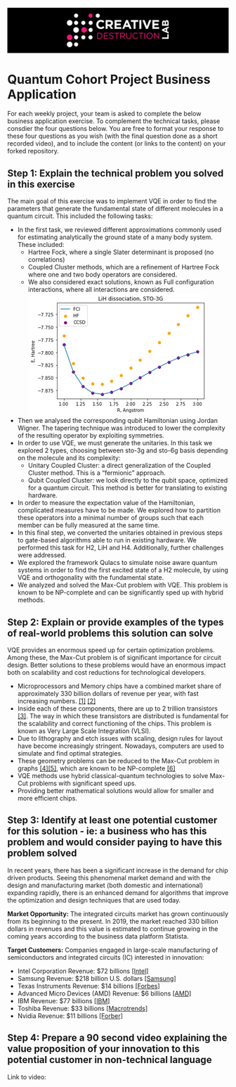 ![CDL 2020 Cohort Project](../figures/CDL_logo.jpg)
# Quantum Cohort Project Business Application

For each weekly project, your team is asked to complete the below business application exercise.
To complement the technical tasks, please consdier the four questions below.
You are free to format your response to these four questions as you wish (with the final question done as a short recorded video), and to include
the content (or links to the content) on your forked repository.

## Step 1: Explain the technical problem you solved in this exercise

The main goal of this exercise was to implement VQE in order to find the parameters that generate the fundamental state of different molecules in a quantum circuit. This included the following tasks:

- In the first task, we reviewed different approximations commonly used for estimating analytically the ground state of a many body system. These included:
    - Hartree Fock, where a single Slater determinant is proposed (no correlations)
    - Coupled Cluster methods, which are a refinement of Hartree Fock where one and two body operators are considered.
    - We also considered exact solutions, known as Full configuration interactions, where all interactions are considered.
    ![LiH](../Project_2_VQE_Molecules/LiH.jpg)
- Then we analysed the corresponding qubit Hamiltonian using Jordan Wigner. The tapering technique was introduced to lower the complexity of the resulting operator by exploiting symmetries.
- In order to use VQE, we must generate the unitaries. In this task we explored 2 types, choosing between sto-3g and sto-6g basis depending on the molecule and its complexity:
    - Unitary Coupled Cluster: a direct generalization of the Coupled Cluster method. This is a “fermionic” approach.
    - Qubit Coupled Cluster: we look directly to the qubit space, optimized for a quantum circuit. This method is better for translating to existing hardware.
- In order to measure the expectation value of the Hamiltonian, complicated measures have to be made. We explored how to partition these operators into a minimal number of groups such that each member can be fully measured at the same time.
- In this final step, we converted the unitaries obtained in previous steps to gate-based algorithms able to run in existing hardware. 
We performed this task for H2, LiH and H4. Additionally, further challenges were addressed.
- We explored the framework Qulacs to simulate noise aware quantum systems in order to find the first excited state of a H2 molecule, by using VQE and orthogonality with the fundamental state.
- We analyzed and solved the Max-Cut problem with VQE. This problem is known to be NP-complete and can be significantly sped up with hybrid methods.

## Step 2: Explain or provide examples of the types of real-world problems this solution can solve
VQE provides an enormous speed up for certain optimization problems. Among these, the Max-Cut problem is of significant importance for circuit design. Better solutions to these problems would have an enormous impact both on scalability and cost reductions for technological developers.

- Microprocessors and Memory chips have a combined market share of approximately 330 billion dollars of revenue per year, with fast increasing numbers. [[1]](https://www.grandviewresearch.com/industry-analysis/microprocessor-market) [[2]](https://www.globenewswire.com/news-release/2020/02/07/1981735/0/en/Global-Memory-Chips-Market-Worth-241-Billion-by-2023-Rising-at-a-CAGR-of-22.html)
- Inside each of these components, there are up to 2 trillion transistors [[3]](https://ourworldindata.org/uploads/2019/05/Transistor-Count-over-time-to-2018.png). The way in which these transistors are distributed is fundamental for the scalability and correct functioning of the chips. This problem is known as Very Large Scale Integration (VLSI).  
- Due to lithography and etch issues with scaling, design rules for layout have become increasingly stringent. Nowadays, computers are used to simulate and find optimal strategies. 
- These geometry problems can be reduced to the Max-Cut problem in graphs [[4]](https://www.jstor.org/stable/170992?seq=1)[[5]](https://www.semanticscholar.org/paper/Network-Design-Using-Cut-Inequalities-Barahona/b683bc4caf9225056c78af45f9748de2648555e6), which are known to be NP-complete [[6]](https://dl.acm.org/doi/10.1145/800157.805047)
- VQE methods use hybrid classical-quantum technologies to solve Max-Cut problems with significant speed ups. 
- Providing better mathematical solutions would allow for smaller and more efficient chips.

## Step 3: Identify at least one potential customer for this solution - ie: a business who has this problem and would consider paying to have this problem solved

In recent years, there has been a significant increase in the demand for chip driven products. Seeing this phenomenal market demand and with the design and manufacturing market (both domestic and international) expanding rapidly, there is an enhanced demand for algorithms that improve the optimization and design techniques that are used today.

**Market Opportunity:** The integrated circuits market has grown continuously from its beginning to the present. In 2019, the market reached 330 billion dollars in revenues and this value is estimated to continue growing in the coming years according to the business data platform Statista.

**Target Customers:** Companies engaged in large-scale manufacturing of semiconductors and integrated circuits (IC) interested in innovation:

- Intel Corporation
Revenue: $72 billions [[Intel]](https://www.intc.com/investor-relations/investor-education-and-news/investor-news/press-release-details/2020/Intel-Reports-Fourth-Quarter-2019-Financial-Results/#:~:text=In%202019%2C%20Intel%20generated%20a,revenue%20of%20approximately%20%2419.0%20billion.)
- Samsung
Revenue: $218 billion U.S. dollars [[Samsung]](https://news.samsung.com/global/samsung-electronics-announces-fourth-quarter-and-fy-2019-results)
- Texas Instruments
    Revenue: $14 billions [[Forbes]](https://www.forbes.com/sites/greatspeculations/2020/01/28/after-dropping-in-2019-can-texas-instruments-revenue-cross-15-billion-by-2021/#65a5b52b642c)
- Advanced Micro Devices (AMD)
Revenue: $6 billions [[AMD]](https://ir.amd.com/news-releases/news-release-details/amd-reports-fourth-quarter-and-annual-2019-financial-results)
- IBM
Revenue: $77 billions [[IBM]](https://newsroom.ibm.com/2020-01-21-IBM-Reports-2019-Fourth-Quarter-and-Full-Year-Results#:~:text=Full%2DYear%202019%20Results&text=Consolidated%20net%20income%20was%20%249.4,for%20the%20full%2Dyear%202018.)
- Toshiba
Revenue: $33 billions [[Macrotrends]](https://www.macrotrends.net/stocks/charts/TOSYY/toshiba/revenue)
- Nvidia
Revenue: $11 billions [[Forber]](https://www.forbes.com/sites/greatspeculations/2020/01/07/after-growing-almost-70-over-the-last-2-years-why-is-nvidias-revenue-expected-to-grow-only-4-by-2021/#6d5bbb1b79b8)

## Step 4: Prepare a 90 second video explaining the value proposition of your innovation to this potential customer in non-technical language

Link to video:





